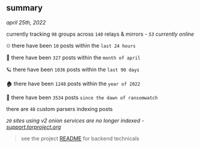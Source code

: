 
## summary
_april 25th, 2022_

currently tracking `98` groups across `140` relays & mirrors - _`53` currently online_

⏲ there have been `10` posts within the `last 24 hours`

🦈 there have been `327` posts within the `month of april`

🪐 there have been `1036` posts within the `last 90 days`

🏚 there have been `1248` posts within the `year of 2022`

🦕 there have been `3534` posts `since the dawn of ransomwatch`

there are `48` custom parsers indexing posts

_`20` sites using v2 onion services are no longer indexed - [support.torproject.org](https://support.torproject.org/onionservices/v2-deprecation/)_

> see the project [README](https://github.com/thetanz/ransomwatch#ransomwatch--) for backend technicals
